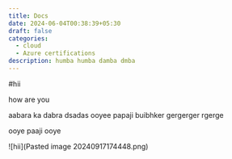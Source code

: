 ```yaml
---
title: Docs
date: 2024-06-04T00:38:39+05:30
draft: false
categories:
  - cloud
  - Azure certifications
description: humba humba damba dmba
---
```


#hii

how are you


aabara ka dabra 
dsadas
ooyee papaji
buibhker
gergerger
rgerge

ooye paaji ooye



![hii](Pasted image 20240917174448.png)